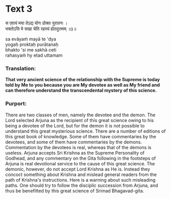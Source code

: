 # Text 3

स एवायं मया तेऽद्य योगः प्रोक्तः पुरातनः ।  
भक्तोऽसि मे सखा चेति रहस्यं ह्येतदुत्तमम् ॥३॥

sa evāyaḿ mayā te 'dya  
yogaḥ proktaḥ purātanaḥ  
bhakto 'si me sakhā ceti  
rahasyaḿ hy etad uttamam



### Translation:

**That very ancient science of the relationship with the Supreme is today told by Me to you because you are My devotee as well as My friend and can therefore understand the transcendental mystery of this science.**

### Purport:

There are two classes of men, namely the devotee and the demon. The Lord selected Arjuna as the recipient of this great science owing to his being a devotee of the Lord, but for the demon it is not possible to understand this great mysterious science. There are a number of editions of this great book of knowledge. Some of them have commentaries by the devotees, and some of them have commentaries by the demons. Commentation by the devotees is real, whereas that of the demons is useless. Arjuna accepts Sri Krishna as the Supreme Personality of Godhead, and any commentary on the Gita following in the footsteps of Arjuna is real devotional service to the cause of this great science. The demonic, however, do not accept Lord Krishna as He is. Instead they concoct something about Krishna and mislead general readers from the path of Krishna's instructions. Here is a warning about such misleading paths. One should try to follow the disciplic succession from Arjuna, and thus be benefitted by this great science of Srimad Bhagavad-gita.
